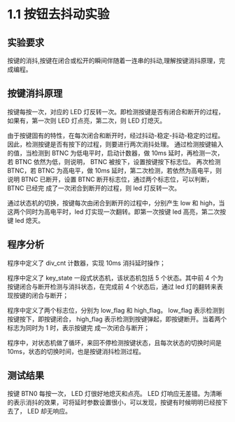 # 1.1	按钮去抖动实验


## 实验要求

按键的消抖,按键在闭合或松开的瞬间伴随着一连串的抖动,理解按键消抖原理，完成编程。

## 按键消抖原理

按键每按一次，对应的 LED 灯反转一次。即检测按键是否有闭合和断开的过程，如果有，第一次则 LED 灯点亮，第二次，则 LED 灯熄灭。

由于按键固有的特性，在每次闭合和断开时，经过抖动-稳定-抖动-稳定的过程。因此，检测按键是否有按下的过程，则要进行两次消抖处理。
通过检测按键输入的值，当检测到 BTNC 为低电平时，启动计数器，做 10ms 延时，再检测一次，若 BTNC 依然为低，则说明， BTNC 被按下，设置按键按下标志位。
再次检测 BTNC，若 BTNC 为高电平，做 10ms 延时，第二次检测，若依然为高电平，则说明 BTNC 已断开，设置 BTNC 断开标志位，通过两个标志位，可以判断， BTNC 已经完
成了一次闭合到断开的过程，则 led 灯反转一次。

通过状态机的切换，按键每次由闭合到断开的过程中，分别产生 low 和 high，当这两个同时为高电平时，led 灯实现一次翻转。即第一次按键 led 高亮，第二次按键 led 熄灭。

## 程序分析

程序中定义了 div_cnt 计数器，实现 10ms 消抖延时操作；

程序中定义了 key_state 一段式状态机，该状态机包括 5 个状态。其中前 4 个为按键闭合与断开检测与消抖状态，在完成前 4 个状态后，通过 led 灯的翻转来表现按键的闭合与断开；

程序中定义了两个标志位，分别为 low_flag 和 high_flag。 low_flag 表示检测到按键按下，即按键闭合， high_flag 表示检测到按键弹起，即按键断开。当着两个标志为同时为 1 时，表示按键完
成一次闭合与断开；

程序中，对状态机做了循环，来回不停检测按键状态，且每次状态的切换时间是 10ms，状态的切换时间，也是按键消抖检测过程。

## 测试结果

按键 BTN0 每按一次， LED 灯很好地熄灭和点亮。 LED 灯响应无差错。为清晰的表示消抖的效果，可将延时参数设置很小，可以发现，按键有时候明明已经按下去了， LED 却无响应。
